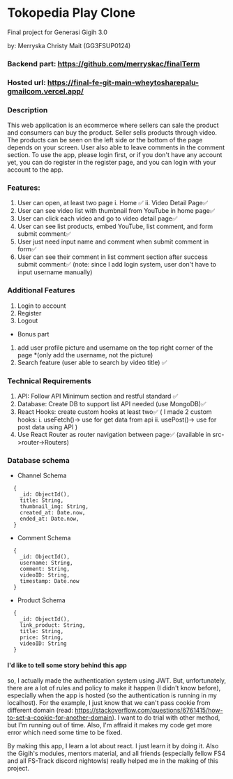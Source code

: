 # Tokopedia Play Clone
Final project for Generasi Gigih 3.0

by:
Merryska Christy Mait (GG3FSUP0124)

### Backend part: https://github.com/merryskac/finalTerm

### Hosted url: https://final-fe-git-main-wheytosharepalu-gmailcom.vercel.app/

### Description
  This web application is an ecommerce where sellers can sale the product and consumers can buy the product. Seller sells products through video. The products can be seen on the left side or the bottom of the page depends on your screen. User also able to leave comments in the comment section. To use the app, please login first, or if you don't have any account yet, you can do register in the register page, and you can login with your account to the app.

### Features:
1. User can open, at least two page
    i. Home ✅
    ii. Video Detail Page✅
2. User can see video list with thumbnail from YouTube in home page✅
3. User can click each video and go to video detail page✅
4. User can see list products, embed YouTube, list comment, and form submit comment✅
5. User just need input name and comment when submit comment in form✅
6. User can see their comment in list comment section after success submit comment✅
    (note: since I add login system, user don't have to input username manually)

### Additional Features
  1. Login to account
  2. Register
  3. Logout

* Bonus part
1. add user profile picture and username on the top right corner of the page *(only add the username, not the picture)
2. Search feature (user able to search by video title) ✅

### Technical Requirements
1. API: Follow API Minimum section and restful standard ✅
2. Database: Create DB to support list API needed (use MongoDB)✅
3. React Hooks: create custom hooks at least two✅
    (
      I made 2 custom hooks:
      i. useFetch()-> use for get data from api
      ii. usePost()-> use for post data using API
    )
4. Use React Router as router navigation between page✅
    (available in src->router->Routers)

### Database schema
* Channel Schema
```
  {
    _id: ObjectId(),
    title: String,
    thumbnail_img: String,
    created_at: Date.now,
    ended_at: Date.now,
  }
```
* Comment Schema
```
  {
    _id: ObjectId(),
    username: String,
    comment: String,
    videoID: String,
    timestamp: Date.now
  }
```
* Product Schema
```
  {
    _id: ObjectId(),
    link_product: String,
    title: String,
    price: String,
    videoID: String
  }
```

#### I'd like to tell some story behind this app
so, I actually made the authentication system using JWT. But, unfortunately, there are a lot of rules and policy to make it happen (I didn't know before), especially when the app is hosted (so the authentication is running in my localhost). For the example, I just know that we can't pass cookie from different domain (read: https://stackoverflow.com/questions/6761415/how-to-set-a-cookie-for-another-domain). I want to do trial with other method, but I'm running out of time. Also, I'm affraid it makes my code get more error which need some time to be fixed.

By making this app, I learn a lot about react. I just learn it by doing it. Also the Gigih's modules, mentors material, and all friends (especially fellow FS4 and all FS-Track discord nightowls) really helped me in the making of this project.





